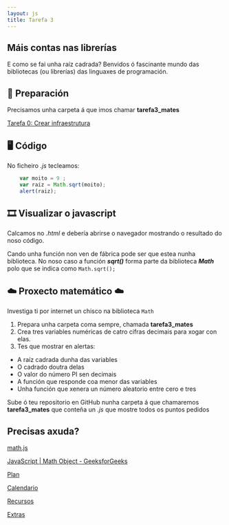 ```yaml
---
layout: js
title: Tarefa 3
---
```

## Máis  contas nas librerías

E como se fai unha raíz cadrada? Benvidos ó fascinante mundo das bibliotecas (ou librerías) das linguaxes de programación.

## 🧺 Preparación

Precisamos unha carpeta á que imos chamar **tarefa3_mates** 

[ Tarefa 0: Crear infraestrutura](./t0.md)

## 🖥 Código

No ficheiro *.js* tecleamos:
```js
    var moito = 9 ;
    var raiz = Math.sqrt(moito);
    alert(raiz);
```

## 🎞 Visualizar o javascript

Calcamos no *.html* e debería abrirse o navegador mostrando o resultado do noso código.

Cando unha función non ven de fábrica pode ser que estea nunha biblioteca. No noso caso a función ***sqrt()*** forma parte da biblioteca ***Math*** polo que  se indica como `Math.sqrt();`

## ☁️              Proxecto matemático    ☁️

Investiga ti por internet un chisco na biblioteca `Math`

1. Prepara unha carpeta coma sempre, chamada **tarefa3_mates**
2.  Crea tres variables numéricas de catro cifras decimais para xogar con elas. 
3. Tes que mostrar en alertas:
- A raíz cadrada dunha das variables
- O cadrado doutra delas
- O valor do número PI sen decimais
- A función que responde coa menor das variables
- Unha función que xenera un número aleatorio entre cero e tres

Sube ó teu repositorio en GitHub nunha carpeta á que chamaremos **tarefa3_mates** que conteña un *.js* que mostre todos os puntos pedidos

## Precisas axuda?

[math.js](https://mathjs.org/)

[JavaScript | Math Object - GeeksforGeeks](https://www.geeksforgeeks.org/javascript-math-object/)

[Plan](https://www.notion.so/Plan-b41549c9cb064ef4a798ce919cd7652e)

[Calendario](https://www.notion.so/261580d044ce47b8aece6609e766ecfb)

[Recursos](https://www.notion.so/Recursos-de8a5559ecf44aea9e9d6a486a5c4d03)

[Extras](https://www.notion.so/Extras-0194afa0a9744ed9aa87f5b22ba6a207)

